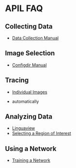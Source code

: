 APIL FAQ
===
Collecting Data
---
 + [Data Collection Manual](datacollection.md)

Image Selection
---
 + [Configdir Manual](configdir.md)
 
Tracing
---
 + [Individual Images](autotrace.md)
 
 + automatically
 
Analyzing Data
---
 + [Linguaview](linguaviewer.md)
 + [Selecting a Region of Interest](selectroi.md)
 
Using a Network
---
 + [Training a Network](Trainginganetwork.md)